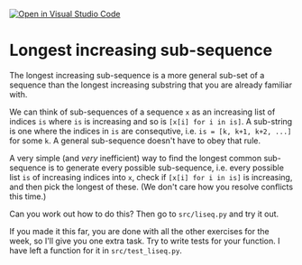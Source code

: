 [![Open in Visual Studio Code](https://classroom.github.com/assets/open-in-vscode-c66648af7eb3fe8bc4f294546bfd86ef473780cde1dea487d3c4ff354943c9ae.svg)](https://classroom.github.com/online_ide?assignment_repo_id=8484176&assignment_repo_type=AssignmentRepo)
# Longest increasing sub-sequence

The longest increasing sub-sequence is a more general sub-set of a sequence than the longest increasing substring that you are already familiar with.

We can think of sub-sequences of a sequence `x` as an increasing list of indices `is` where `is` is increasing and so is `[x[i] for i in is]`. A sub-string is one where the indices in `is` are consequtive, i.e. `is = [k, k+1, k+2, ...]` for some `k`. A general sub-sequence doesn't have to obey that rule.

A very simple (and *very* inefficient) way to find the longest common sub-sequence is to generate every possible sub-sequence, i.e. every possible list `is` of increasing indices into `x`, check if `[x[i] for i in is]` is increasing, and then pick the longest of these. (We don't care how you resolve conflicts this time.)

Can you work out how to do this? Then go to `src/liseq.py` and try it out.

If you made it this far, you are done with all the other exercises for the week, so I'll give you one extra task. Try to write tests for your function. I have left a function for it in `src/test_liseq.py`.
